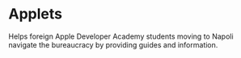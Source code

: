 # Applets
Helps foreign Apple Developer Academy students moving to Napoli navigate the bureaucracy by providing guides and information.
